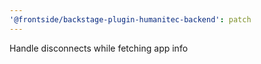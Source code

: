 ```yaml
---
'@frontside/backstage-plugin-humanitec-backend': patch
---
```


Handle disconnects while fetching app info
